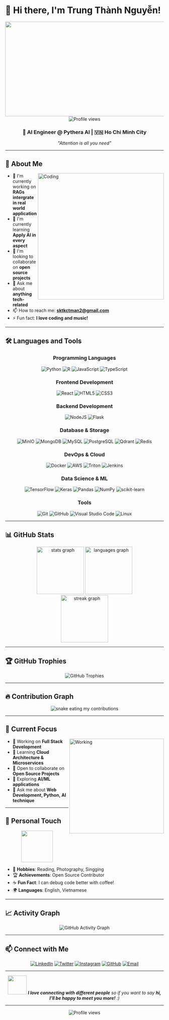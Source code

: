# 👋 Hi there, I'm Trung Thành Nguyễn!

<div align="center">
  <img src="https://media.giphy.com/media/dWesBcTLavkZuG35MI/giphy.gif" width="600" height="300"/>
</div>

<div align="center">
  <img src="https://komarev.com/ghpvc/?username=trungthanhnguyenn&style=flat-square&color=blue" alt="Profile views"/>
  <h3>🚀 AI Engineer @ Pythera AI | 🇻🇳 Ho Chi Minh City</h3>
  <p><em>"Attention is all you need"</em></p>
</div>

---

## 🚀 About Me

<img align="right" alt="Coding" width="400" src="https://media.giphy.com/media/SWoSkN6DxTszqIKEqv/giphy.gif">

- 🔭 I'm currently working on **RAGs intergrate in real world application**
- 🌱 I'm currently learning **Apply AI in every aspect**
- 👯 I'm looking to collaborate on **open source projects**
- 💬 Ask me about **anything tech-related**
- 📫 How to reach me: **sktkctman2@gmail.com**
- ⚡ Fun fact: **I love coding and music!**

---

## 🛠️ Languages and Tools

<div align="center">

### Programming Languages
![Python](https://img.shields.io/badge/python-3670A0?style=for-the-badge&logo=python&logoColor=ffdd54)
![R](https://img.shields.io/badge/r-%23276DC3.svg?style=for-the-badge&logo=r&logoColor=white)
![JavaScript](https://img.shields.io/badge/javascript-%23323330.svg?style=for-the-badge&logo=javascript&logoColor=%23F7DF1E)
![TypeScript](https://img.shields.io/badge/typescript-%23007ACC.svg?style=for-the-badge&logo=typescript&logoColor=white)

### Frontend Development
![React](https://img.shields.io/badge/react-%2320232a.svg?style=for-the-badge&logo=react&logoColor=%2361DAFB)
![HTML5](https://img.shields.io/badge/html5-%23E34F26.svg?style=for-the-badge&logo=html5&logoColor=white)
![CSS3](https://img.shields.io/badge/css3-%231572B6.svg?style=for-the-badge&logo=css3&logoColor=white)

### Backend Development
![NodeJS](https://img.shields.io/badge/node.js-6DA55F?style=for-the-badge&logo=node.js&logoColor=white)
![Flask](https://img.shields.io/badge/flask-%23000.svg?style=for-the-badge&logo=flask&logoColor=white)

### Database & Storage
![MinIO](https://img.shields.io/badge/MinIO-C72E49?style=for-the-badge&logo=minio&logoColor=white)
![MongoDB](https://img.shields.io/badge/MongoDB-%234ea94b.svg?style=for-the-badge&logo=mongodb&logoColor=white)
![MySQL](https://img.shields.io/badge/mysql-%2300f.svg?style=for-the-badge&logo=mysql&logoColor=white)
![PostgreSQL](https://img.shields.io/badge/postgres-%23316192.svg?style=for-the-badge&logo=postgresql&logoColor=white)
![Qdrant](https://img.shields.io/badge/Qdrant-DC382D?style=for-the-badge&logo=&logoColor=white)
![Redis](https://img.shields.io/badge/redis-%23DD0031.svg?style=for-the-badge&logo=redis&logoColor=white)

### DevOps & Cloud
![Docker](https://img.shields.io/badge/docker-%230db7ed.svg?style=for-the-badge&logo=docker&logoColor=white)
![AWS](https://img.shields.io/badge/AWS-%23FF9900.svg?style=for-the-badge&logo=amazon-aws&logoColor=white)
![Triton](https://img.shields.io/badge/Triton-76B900?style=for-the-badge&logo=nvidia&logoColor=white)
![Jenkins](https://img.shields.io/badge/jenkins-%232C5263.svg?style=for-the-badge&logo=jenkins&logoColor=white)

### Data Science & ML
![TensorFlow](https://img.shields.io/badge/TensorFlow-%23FF6F00.svg?style=for-the-badge&logo=TensorFlow&logoColor=white)
![Keras](https://img.shields.io/badge/Keras-%23D00000.svg?style=for-the-badge&logo=Keras&logoColor=white)
![Pandas](https://img.shields.io/badge/pandas-%23150458.svg?style=for-the-badge&logo=pandas&logoColor=white)
![NumPy](https://img.shields.io/badge/numpy-%23013243.svg?style=for-the-badge&logo=numpy&logoColor=white)
![scikit-learn](https://img.shields.io/badge/scikit--learn-%23F7931E.svg?style=for-the-badge&logo=scikit-learn&logoColor=white)

### Tools
![Git](https://img.shields.io/badge/git-%23F05033.svg?style=for-the-badge&logo=git&logoColor=white)
![GitHub](https://img.shields.io/badge/github-%23121011.svg?style=for-the-badge&logo=github&logoColor=white)
![Visual Studio Code](https://img.shields.io/badge/Visual%20Studio%20Code-0078d4.svg?style=for-the-badge&logo=visual-studio-code&logoColor=white)
![Linux](https://img.shields.io/badge/Linux-FCC624?style=for-the-badge&logo=linux&logoColor=black)

</div>

---

## 📊 GitHub Stats

<div align="center">
  <img src="https://github-readme-stats.vercel.app/api?username=trungthanhnguyenn&hide_title=false&hide_rank=false&show_icons=true&include_all_commits=true&count_private=true&disable_animations=false&theme=dracula&locale=en&hide_border=false" height="150" alt="stats graph"  />
  <img src="https://github-readme-stats.vercel.app/api/top-langs?username=trungthanhnguyenn&locale=en&hide_title=false&layout=compact&card_width=320&langs_count=5&theme=dracula&hide_border=false" height="150" alt="languages graph"  />
</div>

<div align="center">
  <img src="https://streak-stats.demolab.com?user=trungthanhnguyenn&locale=en&mode=daily&theme=dracula&hide_border=false&border_radius=5" height="150" alt="streak graph"  />
</div>

---

## 🏆 GitHub Trophies

<div align="center">
  <img src="https://github-profile-trophy.vercel.app/?username=trungthanhnguyenn&theme=radical&no-frame=false&no-bg=true&margin-w=4" alt="GitHub Trophies" />
</div>

---

## 🔥 Contribution Graph

<div align="center">
  <img alt="snake eating my contributions" src="https://raw.githubusercontent.com/trungthanhnguyenn/trungthanhnguyenn/output/github-contribution-grid-snake.svg" />
</div>

---

## 🎯 Current Focus

<img align="right" alt="Working" width="300" src="https://media.giphy.com/media/L1R1tvI9svkIWwpVYr/giphy.gif">

- 🔭 Working on **Full Stack Development**
- 🌱 Learning **Cloud Architecture & Microservices**
- 👯 Open to collaborate on **Open Source Projects**
- 🤔 Exploring **AI/ML applications**
- 💬 Ask me about **Web Development, Python, AI technique**

---

## 🎨 Personal Touch

<div align="center">
  <img src="https://media.giphy.com/media/M9gbBd9nbDrOTu1Mqx/giphy.gif" width="100"/>
</div>

- 🎸 **Hobbies**: Reading, Photography, Singging
- 🏆 **Achievements**: Open Source Contributor
- ☕ **Fun Fact**: I can debug code better with coffee!
- 🌍 **Languages**: English, Vietnamese

---

## 📈 Activity Graph

<div align="center">
  <img src="https://github-readme-activity-graph.vercel.app/graph?username=trungthanhnguyenn&bg_color=0d1117&color=ffffff&line=00b3ff&point=f9fafa&area=true&hide_border=true" alt="GitHub Activity Graph" />
</div>

---

## 📫 Connect with Me

<div align="center">

[![LinkedIn](https://img.shields.io/badge/LinkedIn-%230077B5.svg?logo=linkedin&logoColor=white)](https://linkedin.com/in/your-linkedin-username)
[![Twitter](https://img.shields.io/badge/Twitter-%231DA1F2.svg?logo=Twitter&logoColor=white)](https://twitter.com/your-twitter-username)
[![Instagram](https://img.shields.io/badge/Instagram-%23E4405F.svg?logo=Instagram&logoColor=white)](https://instagram.com/your-instagram-username)
[![GitHub](https://img.shields.io/badge/GitHub-%23121011.svg?logo=github&logoColor=white)](https://github.com/trungthanhnguyenn)
[![Email](https://img.shields.io/badge/Email-D14836?logo=gmail&logoColor=white)](mailto:sktkctman2@gmail.com)

</div>

---

<div align="center">
  <img src="https://media.giphy.com/media/LnQjpWaON8nhr21vNW/giphy.gif" width="60"> <em><b>I love connecting with different people</b> so if you want to say <b>hi, I'll be happy to meet you more!</b> :)</em>
</div>

---

<div align="center">
  <img src="https://komarev.com/ghpvc/?username=trungthanhnguyenn&label=Profile%20views&color=0e75b6&style=flat" alt="Profile views" />
</div>
